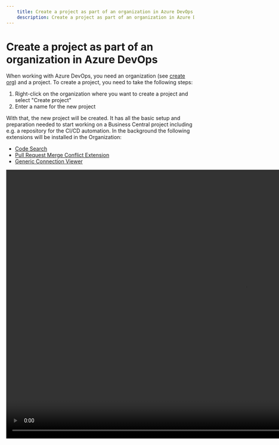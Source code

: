 ```yaml
---
    title: Create a project as part of an organization in Azure DevOps
    description: Create a project as part of an organization in Azure DevOps
---
```


# Create a project as part of an organization in Azure DevOps

When working with Azure DevOps, you need an organization (see [create org][create-org]) and a project. To create a project, you need to take the following steps:

1. Right-click on the organization where you want to create a project and select "Create project"
1. Enter a name for the new project

With that, the new project will be created. It has all the basic setup and preparation needed to start working on a Business Central project including e.g. a repository for the CI/CD automation. In the background the following extensions will be installed in the Organization:
- [Code Search](https://marketplace.visualstudio.com/items?itemName=ms.vss-code-search)
- [Pull Request Merge Conflict Extension](https://marketplace.visualstudio.com/items?itemName=ms-devlabs.conflicts-tab)
- [Generic Connection Viewer](https://marketplace.visualstudio.com/items?itemName=achermyanin.credentials-viewer)

<video width="1280px" height="720px" controls>
  <source src="../media/vsc-extension-create-project.mp4" type="video/mp4">
  Your browser does not support the video tag.
</video>

[create-org]: ../getting-started/create-org.md
